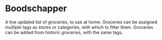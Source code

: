 # Boodschapper

A live updated list of groceries, to use at home. Groceries can be assigned
multiple tags as stores or categories, with which to filter them. Groceries can
be added from historic groceries, with the same tags.
